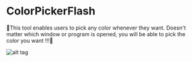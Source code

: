# ColorPickerFlash
🎨This tool enables users to pick any color whenever they want. Doesn't matter which window or program is opened, you will be able to pick the color you want !!!🎨


![alt tag](https://github.com/emiraslan/ColorPickerFlash/blob/master/ColorPickerFlash/Images/NewPickerIcon.ico)
